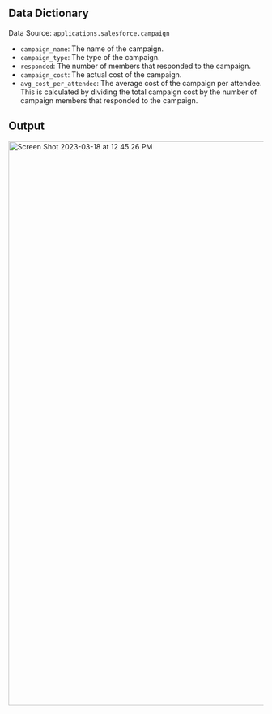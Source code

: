 ## Data Dictionary

Data Source: `applications.salesforce.campaign`


* `campaign_name`: The name of the campaign.
* `campaign_type`: The type of the campaign.
* `responded`: The number of members that responded to the campaign.
* `campaign_cost`: The actual cost of the campaign.
* `avg_cost_per_attendee`: The average cost of the campaign per attendee. This is calculated by dividing the total campaign cost by the number of campaign members that responded to the campaign.


## Output

<img width="1111" alt="Screen Shot 2023-03-18 at 12 45 26 PM" src="https://user-images.githubusercontent.com/16471203/226134108-612ab747-931c-4929-97c6-7b66142d8a57.png">

